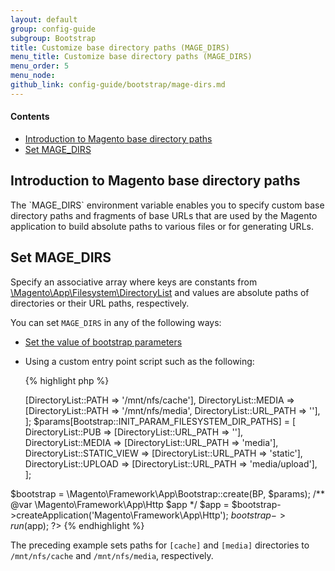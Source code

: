```yaml
---
layout: default
group: config-guide
subgroup: Bootstrap
title: Customize base directory paths (MAGE_DIRS)
menu_title: Customize base directory paths (MAGE_DIRS)
menu_order: 5
menu_node: 
github_link: config-guide/bootstrap/mage-dirs.md
---
```


#### Contents
*	<a href="#dirs-introduction">Introduction to Magento base directory paths</a>
*	<a href="#dirs-set">Set MAGE_DIRS</a>


<h2 id="dirs-introduction">Introduction to Magento base directory paths</h2>
The `MAGE_DIRS` environment variable enables you to specify custom base directory paths and fragments of base URLs that are used by the Magento application to build absolute paths to various files or for generating URLs. 

<h2 id="dirs-set">Set MAGE_DIRS</h2>
Specify an associative array where keys are constants from <a href="{{ site.mage2000url }}lib/internal/Magento/Framework/App/Filesystem/DirectoryList.php" target="_blank">\Magento\App\Filesystem\DirectoryList</a> and values are absolute paths of directories or their URL paths, respectively.

You can set `MAGE_DIRS` in any of the following ways:

*	<a href="{{ site.gdeurl }}config-guide/bootstrap/magento-how-to-set.html">Set the value of bootstrap parameters</a>
*	Using a custom entry point script such as the following:

	{% highlight php %}
	<?php
	use Magento\Framework\App\Filesystem\DirectoryList;
	use Magento\Framework\App\Bootstrap;
 
	require __DIR__ . '/app/bootstrap.php';
	$params = $_SERVER;
	$params[Bootstrap::INIT_PARAM_FILESYSTEM_DIR_PATHS] = [
       DirectoryList::CACHE => [DirectoryList::PATH => '/mnt/nfs/cache'],
       DirectoryList::MEDIA => [DirectoryList::PATH => '/mnt/nfs/media', DirectoryList::URL_PATH => ''],
	];

	$params[Bootstrap::INIT_PARAM_FILESYSTEM_DIR_PATHS] = [
	DirectoryList::PUB => [DirectoryList::URL_PATH => ''],	
	DirectoryList::MEDIA => [DirectoryList::URL_PATH => 'media'],
	DirectoryList::STATIC_VIEW => [DirectoryList::URL_PATH => 'static'],
	DirectoryList::UPLOAD => [DirectoryList::URL_PATH => 'media/upload'],
	];
$bootstrap = \Magento\Framework\App\Bootstrap::create(BP, $params);
	/** @var \Magento\Framework\App\Http $app */
	$app = $bootstrap->createApplication('Magento\Framework\App\Http');
	$bootstrap->run($app);
	?>
	{% endhighlight %}

The preceding example sets paths for `[cache]` and `[media]` directories to `/mnt/nfs/cache` and `/mnt/nfs/media`, respectively.
